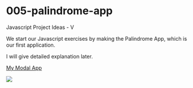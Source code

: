 # 005-palindrome-app

Javascript Project Ideas - V

We start our Javascript exercises by making the Palindrome App, which is our first application.

I will give detailed explanation later.

<a href="https://005-palindrome.netlify.app/" target="_blank">My Modal App</a>

<a href="https://www.linkpicture.com/view.php?img=LPic627d5d19856991917220563"><img src="https://www.linkpicture.com/q/Screenshot-from-2022-05-12-22-12-35.png" type="image"></a>
